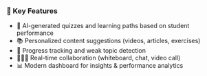 ### 🚀 Key Features
- 🤖 AI-generated quizzes and learning paths based on student performance
- 📚 Personalized content suggestions (videos, articles, exercises)
- 🎯 Progress tracking and weak topic detection
- 🧑‍🤝‍🧑 Real-time collaboration (whiteboard, chat, video call)
- 📊 Modern dashboard for insights & performance analytics
